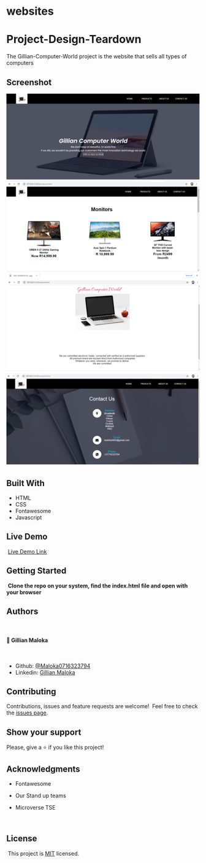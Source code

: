 # websites
# Project-Design-Teardown
The Gillian-Computer-World project is the website that sells all types of computers

## Screenshot

![Page screenshot](Images/short1.png)
![Page screenshot](Images/shot2.png)
![Page screenshot](Images/shot4.png)
![Page screenshot](Images/shot3.png)
## Built With

- HTML
- CSS
- Fontawesome
- Javascript
  ​

## Live Demo

​
[Live Demo Link](https://github.com/Maloka0716323794/websites/blob/master/index.html)
​

## Getting Started

​
**Clone the repo on your system, find the index.html file and open with your browser**
​

## Authors
​
#### 👤 **Gillian Maloka**
​
- Github: [@Maloka0716323794](https://github.com/Maloka0716323794)
- Linkedin: [Gillian Maloka](https://www.linkedin.com/in/gillian-maloka-0b1284149/)


## Contributing

Contributions, issues and feature requests are welcome!
​
Feel free to check the [issues page](https://github.com/Maloka0716323794/websites/issues).
​

## Show your support

Please, give a ⭐️ if you like this project!
​

## Acknowledgments

- Fontawesome
- Our Stand up teams
- Microverse TSE

  ​
## License
​
This project is [MIT](lic.url) licensed.
